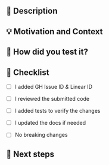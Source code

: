 ## :scroll: Description
<!--- Describe your changes in detail -->


## :bulb: Motivation and Context
<!--- Why is this change required? What problem does it solve? -->
<!--- If it fixes an open issue, please link to the issue here. -->

<!--
* resolves: #1234
* resolves: LIN-1234
-->

## :green_heart: How did you test it?


## :pencil: Checklist
<!--- Put an `x` in the boxes that apply -->
- [ ] I added GH Issue ID _&_ Linear ID
- [ ] I reviewed the submitted code
- [ ] I added tests to verify the changes
- [ ] I updated the docs if needed
- [ ] No breaking changes


## :crystal_ball: Next steps